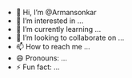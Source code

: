 - 👋 Hi, I’m @Armansonkar
- 👀 I’m interested in ...
- 🌱 I’m currently learning ...
- 💞️ I’m looking to collaborate on ...
- 📫 How to reach me ...
- 😄 Pronouns: ...
- ⚡ Fun fact: ...

<!---
Armansonkar/Armansonkar is a ✨ special ✨ repository because its `README.md` (this file) appears on your GitHub profile.
You can click the Preview link to take a look at your changes.
--->
